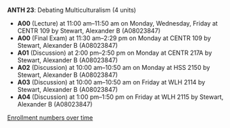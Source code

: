 **ANTH 23**: Debating Multiculturalism (4 units)

- **A00** (Lecture) at 11:00 am–11:50 am on Monday, Wednesday, Friday at CENTR 109 by Stewart, Alexander B (A08023847)
- **A00** (Final Exam) at 11:30 am–2:29 pm on Monday at CENTR 109 by Stewart, Alexander B (A08023847)
- **A01** (Discussion) at 2:00 pm–2:50 pm on Monday at CENTR 217A by Stewart, Alexander B (A08023847)
- **A02** (Discussion) at 10:00 am–10:50 am on Monday at HSS 2150 by Stewart, Alexander B (A08023847)
- **A03** (Discussion) at 10:00 am–10:50 am on Friday at WLH 2114 by Stewart, Alexander B (A08023847)
- **A04** (Discussion) at 1:00 pm–1:50 pm on Friday at WLH 2115 by Stewart, Alexander B (A08023847)

[Enrollment numbers over time](./ANTH23.tsv)
